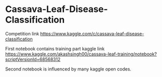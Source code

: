 # Cassava-Leaf-Disease-Classification

Competition link https://www.kaggle.com/c/cassava-leaf-disease-classification

First notebook contains training part kaggle link https://www.kaggle.com/akashsingh00/cassava-leaf-training/notebook?scriptVersionId=68568312

Second notebook is influenced by many kaggle open codes.
